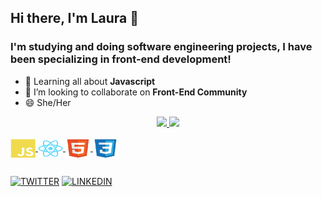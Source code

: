 ## Hi there, I'm Laura 👋

### I'm studying and doing software engineering projects, I have been specializing in front-end development!



- 🌱 Learning all about **Javascript**
- 👯 I’m looking to collaborate on **Front-End Community**
- 😄 She/Her


<div align="center">
  <a href="https://github.com/lauraqui">
  <img height="180em" src="https://github-readme-stats.vercel.app/api?username=lauraqui&show_icons=true&theme=dracula&include_all_commits=true&count_private=true"/>
  <img height="180em" src="https://github-readme-stats.vercel.app/api/top-langs/?username=lauraqui&layout=compact&langs_count=7&theme=dracula"/>
</div>
<div style="display: inline_block"><br>
  <img align="center" alt="Laura-Js" height="30" width="40" src="https://raw.githubusercontent.com/devicons/devicon/master/icons/javascript/javascript-plain.svg">
  <img align="center" alt="Laura-React" height="30" width="40" src="https://raw.githubusercontent.com/devicons/devicon/master/icons/react/react-original.svg">
  <img align="center" alt="Laura-HTML" height="30" width="40" src="https://raw.githubusercontent.com/devicons/devicon/master/icons/html5/html5-original.svg">
  <img align="center" alt="Laura-CSS" height="30" width="40" src="https://raw.githubusercontent.com/devicons/devicon/master/icons/css3/css3-original.svg">

  ##
  
[![TWITTER](https://img.shields.io/badge/Twitter-blue?style=for-the-badge&logo=twitter)](https://twitter.com/lquixabeiraa)
[![LINKEDIN](https://img.shields.io/badge/Linkedin-blue?style=for-the-badge&logo=linkedin)](https://www.linkedin.com/in/lauraquixa/)

</div>
